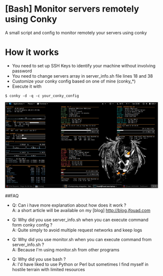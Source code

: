 # [Bash] Monitor servers remotely using Conky
A small script and config to monitor remotely your servers using conky
# How it works
* You need to set up SSH Keys to identify your machine without involving password
* You need to change servers array in server_info.sh file lines 18 and 38
* Customize your conky config based on one of mine (conky_*)
* Execute it with
```
$ conky -d -q -c your_conky_config
```

![Monitor Remotely Conky Screenshot](ConkyScreen.png "Monitor Remotely Conky Screenshot")

##FAQ
* Q: Can i have more explanation about how does it work ?<br />
  A: a short article will be available on my [blog] http://blog.jfouad.com

* Q: Why did you use server_info.sh when you can execute command form conky config ?<br />
  A: Quite simply to avoid multiple request networks and keep logs

* Q: Why did you use monitor.sh when you can execute command from server_info.sh ?<br />
  A: Because I'm using monitor.sh from other programs

* Q: Why did you use bash ?<br />
  A: I'd have liked to use Python or Perl but sometimes I find myself in hostile terrain with limited resources
